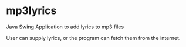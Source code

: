 mp3lyrics
=========

Java Swing Application to add lyrics to mp3 files

User can supply lyrics, or the program can fetch them from the internet.


